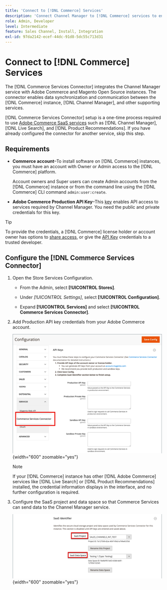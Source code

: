 ```yaml
---
title: 'Connect to [!DNL Commerce] Services'
description: 'Connect Channel Manager to [!DNL Commerce] services to enable data synchronization and communication between the [!DNL Commerce] instance, Channel Manager, and other supporting services.'
role: Admin, Developer
level: Intermediate
feature: Sales Channel, Install, Integration
exl-id: 97da2142-ecef-44dc-91d8-5dc55c713d31
---
```


# Connect to [!DNL Commerce] Services

The [!DNL Commerce Services Connector] integrates the Channel Manager service with Adobe Commerce and Magento Open Source instances. The connector enables data synchronization and communication between the [!DNL Commerce] instance, [!DNL Channel Manager], and other supporting services.

 [!DNL Commerce Services Connector] setup is a one-time process required to use [Adobe Commerce SaaS services](https://experienceleague.adobe.com/docs/commerce-merchant-services/user-guides/home.html) such as [!DNL Channel Manager], [!DNL Live Search], and [!DNL Product Recommendations]. If you have already configured the connector for another service, skip this step.

## Requirements

- **Commerce account**–To install software on [!DNL Commerce] instances, you must have an account with Owner or Admin access to the [!DNL Commerce] platform.

  Account owners and Super users can create Admin accounts from the [!DNL Commerce] instance or from the command line using the [!DNL Commerce] CLI command `admin:user:create`.

- **Adobe Commerce Production API Key**–This [key](https://experienceleague.adobe.com/docs/commerce-merchant-services/user-guides/integration-services/saas.html#genapikey) enables API access to services required by Channel Manager. You need the public and private credentials for this key.

>[!TIP]
>
>To provide the credentials, a [!DNL Commerce] license holder or account owner has options to [share access](https://experienceleague.adobe.com/docs/commerce-admin/start/commerce-account/commerce-account-share.html), or give the [API Key](https://experienceleague.adobe.com/docs/commerce-merchant-services/user-guides/integration-services/saas.html) credentials to a trusted developer.

## Configure the [!DNL Commerce Services Connector]

1. Open the Store Services Configuration.

   - From the Admin, select **[!UICONTROL Stores]**.

   - Under *[!UICONTROL Settings]*, select **[!UICONTROL Configuration]**.

   - Expand **[!UICONTROL Services]** and select **[!UICONTROL Commerce Services Connector]**.

1. Add Production API key credentials from your Adobe Commerce account.

   ![[!DNL Commerce Services Connector] service in the [!DNL Admin] view](assets/commerce-services-connector-admin-service-view.png){width="600" zoomable="yes"}


   >[!NOTE]
   >
   > If your [!DNL Commerce] instance has other [!DNL Adobe Commerce] services like [!DNL Live Search] or [!DNL Product Recommendations] installed, the credential information displays in the interface, and no further configuration is required.

1. Configure the SaaS project and data space so that Commerce Services can send data to the Channel Manager service.

   ![[!DNL Commerce Services Connector] SaaS Identifier configuration in the [!DNL Admin] view](assets/commerce-services-connector-saas-config.png){width="600" zoomable="yes"}

